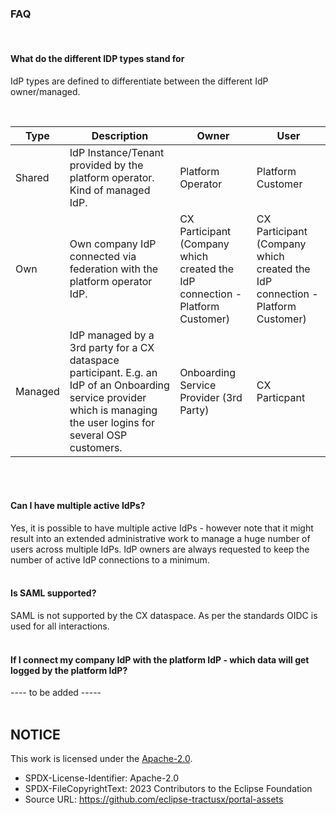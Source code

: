 ### FAQ

<br>

#### What do the different IDP types stand for

IdP types are defined to differentiate between the different IdP owner/managed.

<br>

| Type    | Description                                                                                                                                                           | Owner                                                                         | User                                                                          |
| ------- | --------------------------------------------------------------------------------------------------------------------------------------------------------------------- | ----------------------------------------------------------------------------- | ----------------------------------------------------------------------------- |
| Shared  | IdP Instance/Tenant provided by the platform operator. Kind of managed IdP.                                                                                           | Platform Operator                                                             | Platform Customer                                                             |
| Own     | Own company IdP connected via federation with the platform operator IdP.                                                                                              | CX Participant (Company which created the IdP connection - Platform Customer) | CX Participant (Company which created the IdP connection - Platform Customer) |
| Managed | IdP managed by a 3rd party for a CX dataspace participant. E.g. an IdP of an Onboarding service provider which is managing the user logins for several OSP customers. | Onboarding Service Provider (3rd Party)                                       | CX Particpant                                                                 |

<br>
<br>

#### Can I have multiple active IdPs?

Yes, it is possible to have multiple active IdPs - however note that it might result into an extended administrative work to manage a huge number of users across multiple IdPs. IdP owners are always requested to keep the number of active IdP connections to a minimum.
<br>
<br>

#### Is SAML supported?

SAML is not supported by the CX dataspace. As per the standards OIDC is used for all interactions.
<br>
<br>

#### If I connect my company IdP with the platform IdP - which data will get logged by the platform IdP?

---- to be added -----
<br>
<br>

## NOTICE

This work is licensed under the [Apache-2.0](https://www.apache.org/licenses/LICENSE-2.0).

- SPDX-License-Identifier: Apache-2.0
- SPDX-FileCopyrightText: 2023 Contributors to the Eclipse Foundation
- Source URL: https://github.com/eclipse-tractusx/portal-assets

